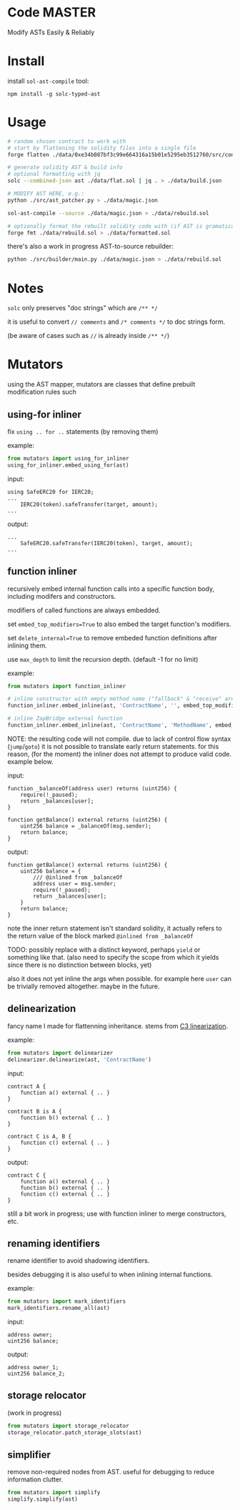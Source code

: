 # Code MASTER

Modify ASTs Easily & Reliably

# Install

install `sol-ast-compile` tool:

```
npm install -g solc-typed-ast
```

# Usage

```bash
# random chosen contract to work with
# start by flattening the solidity files into a single file
forge flatten ./data/0xe34b087bf3c99e664316a15b01e5295eb3512760/src/contracts/Polygon/Bridge/Zapper_Matic_Bridge_V1.sol > ./data/flat.sol

# generate solidity AST & build info
# optional formatting with jq
solc --combined-json ast ./data/flat.sol | jq . > ./data/build.json

# MODIFY AST HERE, e.g.:
python ./src/ast_patcher.py > ./data/magic.json

sol-ast-compile --source ./data/magic.json > ./data/rebuild.sol

# optionally format the rebuilt solidity code with (if AST is gramatically correct)
forge fmt ./data/rebuild.sol > ./data/formatted.sol
```

there's also a work in progress AST-to-source rebuilder:
```bash
python ./src/builder/main.py ./data/magic.json > ./data/rebuild.sol
```

# Notes

`solc` only preserves "doc strings" which are `/** */`

it is useful to convert `// comments` and `/* comments */` to doc strings form.

(be aware of cases such as `//` is already inside `/** */`)


# Mutators

using the AST mapper, mutators are classes that define prebuilt modification rules such

## using-for inliner

fix `using .. for ..` statements (by removing them)

example:
```py
from mutators import using_for_inliner
using_for_inliner.embed_using_for(ast)
```

input:
```solidity
using SafeERC20 for IERC20;
...
    IERC20(token).safeTransfer(target, amount);
...
```

output:
```solidity
...
    SafeERC20.safeTransfer(IERC20(token), target, amount);
...
```


## function inliner

recursively embed internal function calls into a specific function body, including modifers and constructors.

modifiers of called functions are always embedded.

set `embed_top_modifiers=True` to also embed the target function's modifiers.

set `delete_internal=True` to remove embeded function definitions after inlining them.

use `max_depth` to limit the recursion depth. (default -1 for no limit)

example:
```py
from mutators import function_inliner

# inline constructor with empty method name ("fallback" & "receive" are used by name)
function_inliner.embed_inline(ast, 'ContractName', '', embed_top_modifiers=True, max_depth=1)

# inline ZapBridge external function
function_inliner.embed_inline(ast, 'ContractName', 'MethodName', embed_top_modifiers=False, max_depth=6, delete_internal=True)
```

NOTE: the resulting code will not compile. due to lack of control flow syntax (`jump`/`goto`) it is not possible to translate early return statements. for this reason, (for the moment) the inliner does not attempt to produce valid code. example below.

input:
```solidity
function _balanceOf(address user) returns (uint256) {
    require(!_paused);
    return _balances[user];
}

function getBalance() external returns (uint256) {
    uint256 balance = _balanceOf(msg.sender);
    return balance;
}
```

output:
```solidity
function getBalance() external returns (uint256) {
    uint256 balance = {
        /// @inlined from _balanceOf
        address user = msg.sender;
        require(!_paused);
        return _balances[user];
    }
    return balance;
}
```

note the inner return statement isn't standard solidity, it actually refers to the return value of the block marked `@inlined from _balanceOf`

TODO: possibly replace with a distinct keyword, perhaps `yield` or something like that. (also need to specify the scope from which it yields since there is no distinction between blocks, yet)

also it does not yet inline the args when possible. for example here `user` can be trivially removed altogether. maybe in the future.

## delinearization

fancy name I made for flattenning inheritance. stems from [C3 linearization](https://en.wikipedia.org/wiki/C3_linearization).


example:
```py
from mutators import delinearizer
delinearizer.delinearize(ast, 'ContractName')
```

input:
```solidity
contract A {
    function a() external { .. }
}

contract B is A {
    function b() external { .. }
}

contract C is A, B {
    function c() external { .. }
}
```

output:
```solidity
contract C {
    function a() external { .. }
    function b() external { .. }
    function c() external { .. }
}
```

still a bit work in progress; use with function inliner to merge constructors, etc.

## renaming identifiers

rename identifier to avoid shadowing identifiers.

besides debugging it is also useful to when inlining internal functions.

example:
```py
from mutators import mark_identifiers
mark_identifiers.rename_all(ast)
```

input:
```solidity
address owner;
uint256 balance;
```

output:
```solidity
address owner_1;
uint256 balance_2;
```

## storage relocator

(work in progress)

```py
from mutators import storage_relocator
storage_relocator.patch_storage_slots(ast)
```

## simplifier

remove non-required nodes from AST. useful for debugging to reduce information clutter.

```py
from mutators import simplify
simplify.simplify(ast)
```

